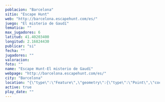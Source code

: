 ```yaml
---
poblacion: "Barcelona"
sitio: "Escape Hunt"
web: "http://barcelona.escapehunt.com/es/"
juego: "El misterio de Gaudí"
tematica: ""
max_jugadores: 6
latitud: 41.40203400
longitud: 2.16824430
publicar: "si"
fecha: ""
jugadores: ""
valoracion: 
foto: ""
name: "Escape Hunt-El misterio de Gaudí"
webpage: "http://barcelona.escapehunt.com/es/"
city: "Barcelona"
location: "{\"type\":\"Feature\",\"geometry\":{\"type\":\"Point\",\"coordinates\":[\"41,40203400\",\"2,16824430\"]}}"
active: true
play_date: ""
---
```

